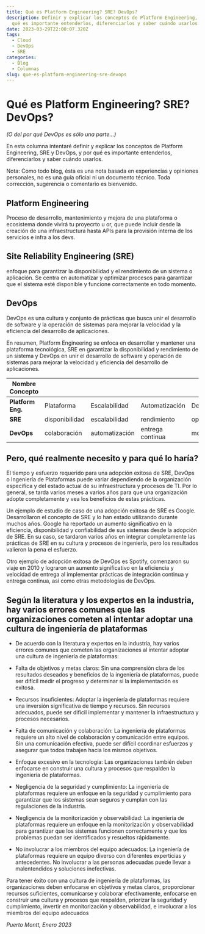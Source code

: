 ```yaml
---
title: Qué es Platform Engineering? SRE? DevOps?
description: Definir y explicar los conceptos de Platform Engineering, SRE y DevOps, y por
  qué es importante entenderlos, diferenciarlos y saber cuándo usarlos.
date: 2023-03-29T22:00:07.320Z
tags:
  - Cloud
  - DevOps
  - SRE
categories:
  - Blog
  - Columnas
slug: que-es-platform-engineering-sre-devops
---
```

# Qué es Platform Engineering? SRE? DevOps?

*(O del por qué DevOps es sólo una parte...)*

En esta columna intentaré definir y explicar los conceptos de Platform Engineering, SRE y DevOps, y por qué es importante entenderlos, diferenciarlos y saber cuándo usarlos.

Nota: Como todo blog, ésta es una nota basada en experiencias y opiniones personales, no es una guía oficial ni un documento técnico. Toda corrección, sugerencia o comentario es bienvenido.
## Platform Engineering  
Proceso de desarrollo, mantenimiento y mejora de una plataforma o ecosistema donde vivirá tu proyecrto u or, que puede incluir desde la creación de una infraestructura hasta APIs para la provisión interna de los servicios e infra a los devs.

## Site Reliability Engineering (SRE)

enfoque para garantizar la disponibilidad y el rendimiento de un sistema o aplicación. Se centra en automatizar y optimizar procesos para garantizar que el sistema esté disponible y funcione correctamente en todo momento.

## DevOps

DevOps es una cultura y conjunto de prácticas que busca unir el desarrollo de software y la operación de sistemas para mejorar la velocidad y la eficiencia del desarrollo de aplicaciones.

En resumen, Platform Engineering se enfoca en desarrollar y mantener una plataforma tecnológica, SRE en garantizar la disponibilidad y rendimiento de un sistema y DevOps en unir el desarrollo de software y operación de sistemas para mejorar la velocidad y eficiencia del desarrollo de aplicaciones.

| Nombre Concepto     |  |  |  |  |  |
|---------------|-----------------|-----------------|------------------|-----------------|-----------------|
| **Platform Eng.** | Plataforma      | Escalabilidad   | Automatización   | Desarrollo      | Infraestructura |
| **SRE**           | disponibilidad  | escalabilidad   | rendimiento      | operaciones     | automatización  |
| **DevOps**        | colaboración    | automatización  | entrega continua | monitorización  | cultura ágil    |

## Pero, qué realmente necesito y para qué lo haría?

El tiempo y esfuerzo requerido para una adopción exitosa de SRE, DevOps o Ingeniería de Plataformas puede variar dependiendo de la organización específica y del estado actual de su infraestructura y procesos de TI. Por lo general, se tarda varios meses a varios años para que una organización adopte completamente y vea los beneficios de estas prácticas.

Un ejemplo de estudio de caso de una adopción exitosa de SRE es Google. Desarrollaron el concepto de SRE y lo han estado utilizando durante muchos años. Google ha reportado un aumento significativo en la eficiencia, disponibilidad y confiabilidad de sus sistemas desde la adopción de SRE. En su caso, se tardaron varios años en integrar completamente las prácticas de SRE en su cultura y procesos de ingeniería, pero los resultados valieron la pena el esfuerzo.

Otro ejemplo de adopción exitosa de DevOps es Spotify, comenzaron su viaje en 2010 y lograron un aumento significativo en la eficiencia y velocidad de entrega al implementar prácticas de integración continua y entrega continua, así como otras metodologías de DevOps.

## Según la literatura y los expertos en la industria, hay varios errores comunes que las organizaciones cometen al intentar adoptar una cultura de ingeniería de plataformas

- De acuerdo con la literatura y expertos en la industria, hay varios errores comunes que cometen las organizaciones al intentar adoptar una cultura de ingeniería de plataformas:

- Falta de objetivos y metas claros: Sin una comprensión clara de los resultados deseados y beneficios de la ingeniería de plataformas, puede ser difícil medir el progreso y determinar si la implementación es exitosa.

- Recursos insuficientes: Adoptar la ingeniería de plataformas requiere una inversión significativa de tiempo y recursos. Sin recursos adecuados, puede ser difícil implementar y mantener la infraestructura y procesos necesarios.

- Falta de comunicación y colaboración: La ingeniería de plataformas requiere un alto nivel de colaboración y comunicación entre equipos. Sin una comunicación efectiva, puede ser difícil coordinar esfuerzos y asegurar que todos trabajen hacia los mismos objetivos.

- Enfoque excesivo en la tecnología: Las organizaciones también deben enfocarse en construir una cultura y procesos que respalden la ingeniería de plataformas.

- Negligencia de la seguridad y cumplimiento: La ingeniería de plataformas requiere un enfoque en la seguridad y cumplimiento para garantizar que los sistemas sean seguros y cumplan con las regulaciones de la industria.

- Negligencia de la monitorización y observabilidad: La ingeniería de plataformas requiere un enfoque en la monitorización y observabilidad para garantizar que los sistemas funcionen correctamente y que los problemas puedan ser identificados y resueltos rápidamente.

- No involucrar a los miembros del equipo adecuados: La ingeniería de plataformas requiere un equipo diverso con diferentes experticias y antecedentes. No involucrar a las personas adecuadas puede llevar a malentendidos y soluciones inefectivas.

Para tener éxito con una cultura de ingeniería de plataformas, las organizaciones deben enfocarse en objetivos y metas claros, proporcionar recursos suficientes, comunicarse y colaborar efectivamente, enfocarse en construir una cultura y procesos que respalden, priorizar la seguridad y cumplimiento, invertir en monitorización y observabilidad, e involucrar a los miembros del equipo adecuados

_Puerto Montt, Enero 2023_
